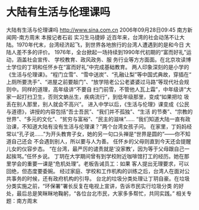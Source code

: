 # 大陆有生活与伦理课吗

大陆有生活与伦理课吗
http://www.sina.com.cn 2006年09月28日09:45 南方新闻网-南方周末
本报记者石岩 实习生马捷婷
近百年来，台湾的社会动荡不让大陆。1970年代末，台湾经济起飞，到世界各地旅行的台湾人遭遇到的是和今日 大陆人差不多的评价。
1976年，全台掀起一场持续到1990年代初期的“富而好礼”运动，涵盖社会宣传、
学校教育、政风政务、服 务行业等方方面面。在北京攻读博士学位的丁玥和任怀乡在“富而好礼”中完成基础教育。
两人印象深刻的是小学的《生活与伦理课》。“程门立雪”、“雪中送炭”、“孔融让梨”等中国式典故，穿插在“ 上厕所要洗手”、“进屋之前要敲门”、“放学陪老公公老婆婆过马路”等现代社会规则中。同样的道理，高年级讲“不要自 扫门前雪，不管他人瓦上霜”，中年级讲“大家一起打扫卫生，否则文蚋丛生，疾病流行”，到低年级那里，变成“如果把垃 圾丢在别人那里，别人就会不高兴”。
进入中学以后，《生活与伦理》课变成《公民与道德》，讲授的内容包括“吾士吾民”、“我们并不孤独”、“生活 的节奏”、“宗教的世界”、“多元的文化”、“贫穷与富裕”、“民主的滋味”……
“我们知道大陆一直有政治课，不知道大陆有没有生活与伦理课？”两个台湾女孩子问。
在家里，丁妈妈经常以“孔子说……”为开头教育子女，她的另一句口头禅是“世界是圆的”——你不知道自己还会 不会遇到别人，所以要与人为善。
任怀乡的父母则直到今天还会提醒儿女的仪容步态。
“在台湾，最严厉的谴责就是‘没家教’，因为等于父母跟自己一起挨骂。”任怀乡说。
丁玥在大学期间曾有到学校附近咖啡馆打工的经历。她在那里学会的重要一课是“危机处理”。老板告诫员工：如果 客人提出无理要求，可以回绝，但态度要委婉。
经过家庭、学校和工作机构的训练之后，台湾人在面对公共事务的时候，还有政府机构的引导。
台北的垃圾分类处理让丁玥自豪。在垃圾分类实施之前，“环保署”署长反复在电视上宣讲，告诉市民实行垃圾分类 的好处，最后总是笑眯眯地鞠躬，“各位台北市民，大家多多帮忙，共同实践。”
相关专题：南方周末 

